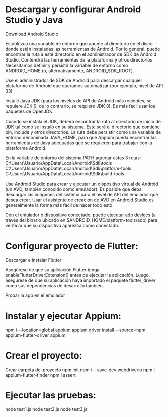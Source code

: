 # Descargar y configurar Android Studio y Java

Download Android Studio

Establezca una variable de entorno que apunte al directorio en el disco donde están instaladas las herramientas de Android. Por lo general, puede encontrar la ruta a este directorio en el administrador de SDK de Android Studio. Contendrá las herramientas de la plataforma y otros directorios. Necesitamos definir y persistir la variable de entorno como ANDROID_HOME (o, alternativamente, ANDROID_SDK_ROOT).

Use el administrador de SDK de Android para descargar cualquier plataforma de Android que queramos automatizar (por ejemplo, nivel de API 33)

Instale Java JDK (para los niveles de API de Android más recientes, se requiere JDK 9; de lo contrario, se requiere JDK 8). Es más fácil usar los paquetes de OpenJDK.

Cuando se instala el JDK, deberá encontrar la ruta al directorio de inicio de JDK tal como se instaló en su sistema. Este será el directorio que contiene bin, include y otros directorios. La ruta debe persistir como una variable de entorno denominada JAVA_HOME, para que Appium pueda encontrar las herramientas de Java adecuadas que se requieren para trabajar con la plataforma Android.

En la variable de entorno del sistema PATH agregar estas 3 rutas:
    C:\Users\Usuario\AppData\Local\Android\Sdk\tools
    C:\Users\Usuario\AppData\Local\Android\Sdk\platform-tools
    C:\Users\Usuario\AppData\Local\Android\Sdk\build-tools

Use Android Studio para crear y ejecutar un dispositivo virtual de Android (un AVD, también conocido como emulador). Es posible que deba descargar las imágenes del sistema para el nivel de API del emulador que desea crear. Usar el asistente de creación de AVD en Android Studio es generalmente la forma más fácil de hacer todo esto.

Con el emulador o dispositivo conectado, puede ejecutar adb devices (a través del binario ubicado en $ANDROID_HOME/platform-tools/adb) para verificar que su dispositivo aparezca como conectado.

# Configurar proyecto de Flutter:

Descargar e instalar Flutter

Asegúrese de que su aplicación Flutter tenga enableFlutterDriverExtension() antes de ejecutar la aplicación. Luego, asegúrese de que su aplicación haya importado el paquete flutter_driver como sus dependencias de desarrollo también.

Probar la app en el emulador

# Instalar y ejecutar Appium: 

npm i --location=global appium
appium driver install --source=npm appium-flutter-driver
appium

# Crear el proyecto:

Crear carpeta del proyecto
npm init
npm i --save-dev webdriverio
npm i appium-flutter-finder
npm i assert

# Ejecutar las pruebas:

node test1.js
node test2.js
node test3.js